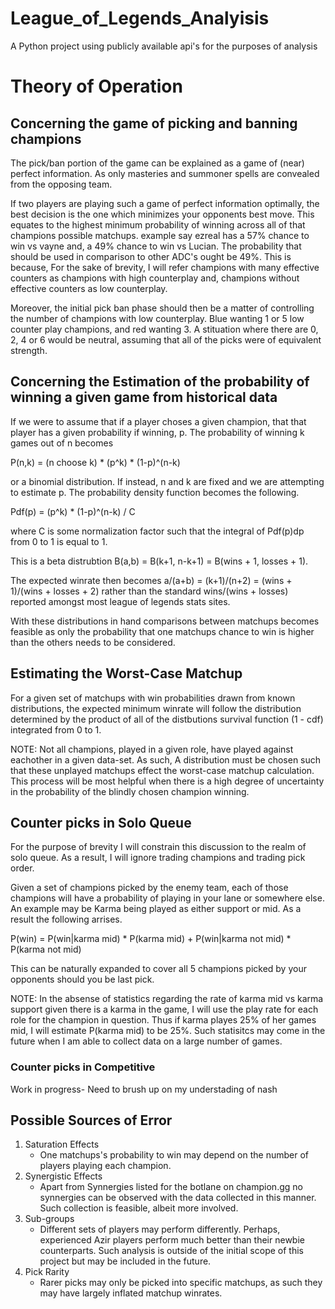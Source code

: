 # League_of_Legends_Analyisis
A Python project using publicly available api's for the purposes of analysis

# Theory of Operation
## Concerning the game of picking and banning champions

The pick/ban portion of the game can be explained as a game of (near) perfect information. As only masteries and summoner spells are convealed from the opposing team. 

If two players are playing such a game of perfect information optimally, the best decision is the one which minimizes your opponents best move. This equates to the highest minimum probability of winning across all of that champions possible matchups. example say ezreal has a 57% chance to win vs vayne and, a 49% chance to win vs Lucian. The probability that should be used in comparison to other ADC's ought be 49%. This is because,  For the sake of brevity, I will refer champions with many effective counters as champions with high counterplay and, champions without effective counters as low counterplay.

Moreover, the initial pick ban phase should then be a matter of controlling the number of champions with low counterplay. Blue wanting 1 or 5 low counter play champions, and red wanting 3. A stituation where there are 0, 2, 4 or 6 would be neutral, assuming that all of the picks were of equivalent strength. 

## Concerning the Estimation of the probability of winning a given game from historical data

If we were to assume that if a player choses a given champion, that that player has a given probability if winning, p. The probability of winning k games out of n becomes 

P(n,k) = (n choose k) * (p^k) * (1-p)^(n-k) 

or a binomial distribution. If instead, n and k are fixed and we are attempting to estimate p. The probability density function becomes the following.

Pdf(p) = (p^k) * (1-p)^(n-k) / C 

where C is some normalization factor such that the integral of Pdf(p)dp from 0 to 1 is equal to 1. 

This is a beta distrubtion B(a,b) = B(k+1, n-k+1) = B(wins + 1, losses + 1). 

The expected winrate then becomes a/(a+b) = (k+1)/(n+2) = (wins + 1)/(wins + losses + 2) rather than the standard wins/(wins + losses) reported amongst most league of legends stats sites. 

With these distributions in hand comparisons between matchups becomes feasible as only the probability that one matchups chance to win is higher than the others needs to be considered.

## Estimating the Worst-Case Matchup
For a given set of matchups with win probabilities drawn from known distributions, the expected minimum winrate will follow the distribution determined by the product of all of the distbutions survival function (1 - cdf) integrated from 0 to 1. 

NOTE:
Not all champions, played in a given role, have played against eachother in a given data-set. As such, A distribution must be chosen such that these unplayed matchups effect the worst-case matchup calculation. This process will be most helpful when there is a high degree of uncertainty in the probability of the blindly chosen champion winning.

## Counter picks in Solo Queue
For the purpose of brevity I will constrain this discussion to the realm of solo queue. As a result, I will ignore trading champions and trading pick order. 

Given a set of champions picked by the enemy team, each of those champions will have a probability of playing in your lane or somewhere else. An example may be Karma being played as either support or mid. As a result the following arrises.

P(win) = P(win|karma mid) * P(karma mid) + P(win|karma not mid) * P(karma not mid)

This can be naturally expanded to cover all 5 champions picked by your opponents should you be last pick. 

NOTE:
In the absense of statistics regarding the rate of karma mid vs karma support given there is a karma in the game, I will use the play rate for each role for the champion in question. Thus if karma playes 25% of her games mid, I will estimate P(karma mid) to be 25%. Such statisitcs may come in the future when I am able to collect data on a large number of games.

### Counter picks in Competitive
Work in progress- Need to brush up on my understading of nash 

## Possible Sources of Error

1. Saturation Effects
    * One matchups's probability to win may depend on the number of players playing each champion.
2. Synergistic Effects
    * Apart from Synnergies listed for the botlane on champion.gg no synnergies can be observed with the data collected in this manner. Such collection is feasible, albeit more involved.
3. Sub-groups
    * Different sets of players may perform differently. Perhaps, experienced Azir players perform much better than their newbie counterparts. Such analysis is outside of the initial scope of this project but may be included in the future.
4. Pick Rarity
    * Rarer picks may only be picked into specific matchups, as such they may have largely inflated matchup winrates. 

